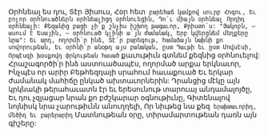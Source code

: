
Օրհնեալ ես դու, Տէր Յիսուս, Հօր հետ` բարեհաճ
կամքով սուրբ Հոգու,
Եւ բոլոր օրհնուածներն օրհնեալիցդ օրհնուեցին,
Դո՛ւ միայն օրհնեալ Որդիդ օրհնեալի:
Քեզանից բացի չի՛ք շնչիս իշխող թագաւոր,
Քրիստո՛ս:
"Յակոբն, – ասում է Եսային, – օրհնուած կլինի
ա՛յն ժամանակ,
Երբ կվերցնեմ մեղքերը նրա":
Եւ արդ, ողորմի՛ր ինձ, Տէ՛ր բարեգութ, համաձայն
նախնի քո սովորութեան,
Եւ օրհնի՛ր անօթդ այս բանական, ըստ Դաւթի եւ
ըստ Մովսէսի,
Որպէսզի խօսքովդ փրկութեան հասած`
քաւութիւն գտնեմ քեզնից օրհնուելով:
Հրաշագործի՛ր ինձ աստուածապէս, ողորմած
արքա երկնաւոր,
Ինչպէս որ արիր Բեթհեզդայի սրահում
հաւաքուած
Եւ երկար ժամանակ մահիճը ընկած
ախտաւորներին:
Դրանցից մէկը այն կրկնակի թերահաւատն էր եւ
երեսունութ տարուայ անդամալոյծը,
Եւ դու չզլացար նրան քո բժշկարար օգնութիւնը,
Գիտենալով նոյնիսկ նրա չարութիւնն անուղղելի,
Որ նիւթեց նա քեզ` երախտաւորիդ, մեծիդ եւ
բարերարիդ`
Մատնութեան օրը, տիրամարտութեան դառն այն
գիշերը:

